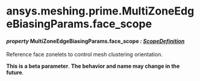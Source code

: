 <a id="ansys-meshing-prime-multizoneedgebiasingparams-face-scope"></a>

# ansys.meshing.prime.MultiZoneEdgeBiasingParams.face_scope

<a id="ansys.meshing.prime.MultiZoneEdgeBiasingParams.face_scope"></a>

#### *property* MultiZoneEdgeBiasingParams.face_scope *: [ScopeDefinition](ansys.meshing.prime.ScopeDefinition.md#ansys.meshing.prime.ScopeDefinition)*

Reference face zonelets to control mesh clustering orientation.

**This is a beta parameter**. **The behavior and name may change in the future**.

<!-- !! processed by numpydoc !! -->
